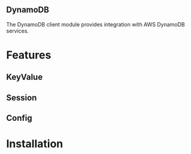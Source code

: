 DynamoDB
-----

The DynamoDB client module provides integration with AWS DynamoDB services.

# Features

## KeyValue

## Session

## Config

# Installation

##
